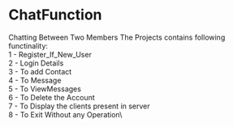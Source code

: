 # ChatFunction
Chatting Between Two Members
The Projects contains following functinality:\
               1 - Register_If_New_User\
               2 - Login Details \
               3 - To add Contact \
               4 - To Message\
               5 - To ViewMessages\
               6 - To Delete the Account\
               7 - To Display the clients present in server\
               8 - To Exit Without any Operation\
